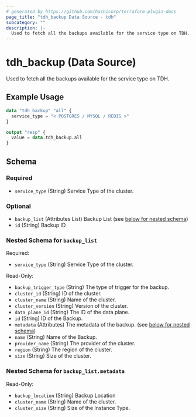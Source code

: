 ```yaml
---
# generated by https://github.com/hashicorp/terraform-plugin-docs
page_title: "tdh_backup Data Source - tdh"
subcategory: ""
description: |-
  Used to fetch all the backups available for the service type on TDH.
---
```


# tdh_backup (Data Source)

Used to fetch all the backups available for the service type on TDH.

## Example Usage

```terraform
data "tdh_backup" "all" {
  service_type = "< POSTGRES / MYSQL / REDIS >"
}

output "resp" {
  value = data.tdh_backup.all
}
```

<!-- schema generated by tfplugindocs -->
## Schema

### Required

- `service_type` (String) Service Type of the cluster.

### Optional

- `backup_list` (Attributes List) Backup List (see [below for nested schema](#nestedatt--backup_list))
- `id` (String) Backup ID

<a id="nestedatt--backup_list"></a>
### Nested Schema for `backup_list`

Required:

- `service_type` (String) Service Type of the cluster.

Read-Only:

- `backup_trigger_type` (String) The type of trigger for the backup.
- `cluster_id` (String) ID of the cluster.
- `cluster_name` (String) Name of the cluster.
- `cluster_version` (String) Version of the cluster.
- `data_plane_id` (String) The ID of the data plane.
- `id` (String) ID of the Backup.
- `metadata` (Attributes) The metadata of the backup. (see [below for nested schema](#nestedatt--backup_list--metadata))
- `name` (String) Name of the Backup.
- `provider_name` (String) The provider of the cluster.
- `region` (String) The region of the cluster.
- `size` (String) Size of the cluster.

<a id="nestedatt--backup_list--metadata"></a>
### Nested Schema for `backup_list.metadata`

Read-Only:

- `backup_location` (String) Backup Location
- `cluster_name` (String) Name of the cluster.
- `cluster_size` (String) Size of the Instance Type.


